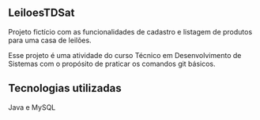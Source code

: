 <h2>LeiloesTDSat</h2>
<p>
  Projeto fictício com as funcionalidades de cadastro e listagem de produtos para uma casa de leilões.
<p>
  Esse projeto é uma atividade do curso Técnico em Desenvolvimento de Sistemas com o propósito de praticar os comandos git básicos.
</p>
<h2>Tecnologias utilizadas</h2>
<p>Java e MySQL</p>
